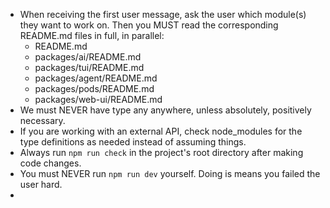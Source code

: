 - When receiving the first user message, ask the user which module(s) they want to work on. Then you MUST read the corresponding README.md files in full, in parallel:
    - README.md
    - packages/ai/README.md
    - packages/tui/README.md
    - packages/agent/README.md
    - packages/pods/README.md
    - packages/web-ui/README.md
- We must NEVER have type any anywhere, unless absolutely, positively necessary.
- If you are working with an external API, check node_modules for the type definitions as needed instead of assuming things.
- Always run `npm run check` in the project's root directory after making code changes.
- You must NEVER run `npm run dev` yourself. Doing is means you failed the user hard.
-